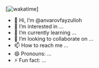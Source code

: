 [![wakatime](https://wakatime.com/badge/user/220f8840-84c8-423e-9bc9-49ddd511a19e.svg)]

- 👋 Hi, I’m @anvarovfayzulloh
- 👀 I’m interested in ...
- 🌱 I’m currently learning ...
- 💞️ I’m looking to collaborate on ...
- 📫 How to reach me ...
- 😄 Pronouns: ...
- ⚡ Fun fact: ...

<!---
anvarovfayzulloh/anvarovfayzulloh is a ✨ special ✨ repository because its `README.md` (this file) appears on your GitHub profile.
You can click the Preview link to take a look at your changes.
--->
